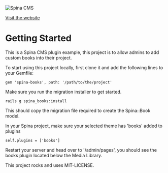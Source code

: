 ![Spina CMS](http://www.denkwebsite.nl/spinacms.png)

[Visit the website](http://www.spinacms.com)

# Getting Started

This is a Spina CMS plugin example, this project is to allow admins to add custom books into their project.

To start using this project locally, first clone it and add the following lines to your Gemfile:

```
gem 'spina-books', path: '/path/to/the/project'
```

Make sure you run the migration installer to get started.

```
rails g spina_books:install
```

This should copy the migration file required to create the Spina::Book model.

In your Spina project, make sure your selected theme has 'books' added to plugins

```
self.plugins = ['books']
```

Restart your server and head over to '/admin/pages', you should see the books plugin located below the Media Library.

This project rocks and uses MIT-LICENSE.